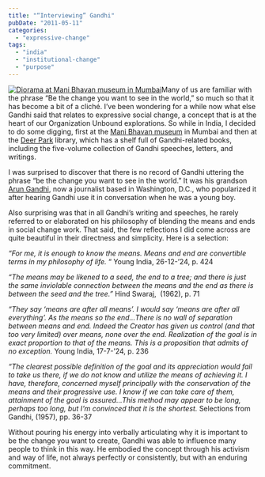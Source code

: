 ```yaml
---
title: "“Interviewing” Gandhi"
pubDate: "2011-05-11"
categories: 
  - "expressive-change"
tags: 
  - "india"
  - "institutional-change"
  - "purpose"
---
```


[![](/Gandhithumb.jpg "Diorama at Mani Bhavan museum in Mumbai")](https://organizationunbound.org/wp-content/uploads/2011/05/Gandhithumb.jpg)Many of us are familiar with the phrase “Be the change you want to see in the world,” so much so that it has become a bit of a cliché. I’ve been wondering for a while now what else Gandhi said that relates to expressive social change, a concept that is at the heart of our Organization Unbound explorations. So while in India, I decided to do some digging, first at the [Mani Bhavan museum](http://www.gandhi-manibhavan.org/aboutus/aboutus_main.htm) in Mumbai and then at the [Deer Park](http://www.deerpark.in/) library, which has a shelf full of Gandhi-related books, including the five-volume collection of Gandhi speeches, letters, and writings.

I was surprised to discover that there is no record of Gandhi uttering the phrase “be the change you want to see in the world.” It was his grandson [Arun Gandhi](http://www.arungandhi.org/), now a journalist based in Washington, D.C., who popularized it after hearing Gandhi use it in conversation when he was a young boy.

Also surprising was that in all Gandhi’s writing and speeches, he rarely referred to or elaborated on his philosophy of blending the means and ends in social change work. That said, the few reflections I did come across are quite beautiful in their directness and simplicity. Here is a selection:

_“For me, it is enough to know the means. Means and end are convertible terms in my philosophy of life._ “ Young India, 26-12-’24, p. 424

_“The means may be likened to a seed, the end to a tree; and there is just the same inviolable connection between the means and the end as there is between the seed and the tree.”_ Hind Swaraj,  (1962), p. 71

_“They say ‘means are after all means’. I would say ‘means are after all everything’. As the means so the end…There is no wall of separation between means and end. Indeed the Creator has given us control (and that too very limited) over means, none over the end. Realization of the goal is in exact proportion to that of the means. This is a proposition that admits of no exception._ Young India, 17-7-’24, p. 236

_“The clearest possible definition of the goal and its appreciation would fail to take us there, if we do not know and utilize the means of achieving it. I have, therefore, concerned myself principally with the conservation of the means and their progressive use. I know if we can take care of them, attainment of the goal is assured…This method may appear to be long, perhaps too long, but I’m convinced that it is the shortest._ Selections from Gandhi, (1957), pp. 36-37

Without pouring his energy into verbally articulating why it is important to be the change you want to create, Gandhi was able to influence many people to think in this way. He embodied the concept through his activism and way of life, not always perfectly or consistently, but with an enduring commitment.
